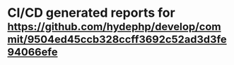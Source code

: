 # CI/CD generated reports for <small>https://github.com/hydephp/develop/commit/9504ed45ccb328ccff3692c52ad3d3fe94066efe</small>
